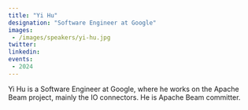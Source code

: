 ```yaml
---
title: "Yi Hu"
designation: "Software Engineer at Google"
images:
 - /images/speakers/yi-hu.jpg
twitter: 
linkedin: 
events:
 - 2024
---
```


Yi Hu is a Software Engineer at Google, where he works on the Apache Beam project, mainly the IO connectors. He is Apache Beam committer.